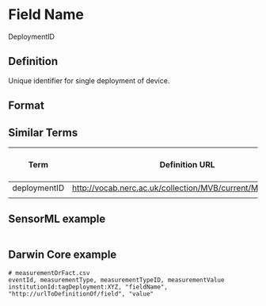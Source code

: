 # Field Name
DeploymentID

## Definition 
Unique identifier for single deployment of device.

## Format


## Similar Terms 
|Term|Definition URL|Source Vocabulary Publisher/Creator|
|---------------|------------|--------------|
|deploymentID|http://vocab.nerc.ac.uk/collection/MVB/current/MVB000085/|Movebank|
||||

## SensorML example
```xml

```
## Darwin Core example
```csv
# measurementOrFact.csv
eventId, measurementType, measurementTypeID, measurementValue
institutionId:tagDeployment:XYZ, "fieldName", "http://urlToDefinitionOf/field", "value"
```
